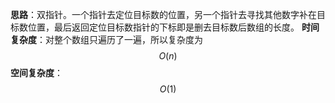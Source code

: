 **思路**：双指针。一个指针去定位目标数的位置，另一个指针去寻找其他数字补在目标数位置，最后返回定位目标数指针的下标即是删去目标数后数组的长度。
**时间复杂度**：对整个数组只遍历了一遍，所以复杂度为$$O(n)$$
**空间复杂度**：$$O(1)$$